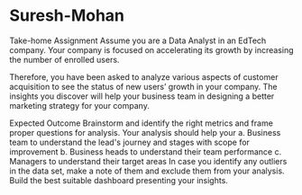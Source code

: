 # Suresh-Mohan
Take-home Assignment
Assume you are a Data Analyst in an EdTech company. Your company is focused on accelerating its growth by increasing the number of enrolled users.

Therefore, you have been asked to analyze various aspects of customer acquisition to see the status of new users’ growth in your company. The insights you discover will help your business team in designing a better marketing strategy for your company.

Expected Outcome
Brainstorm and identify the right metrics and frame proper questions for analysis. Your analysis should help your
a. Business team to understand the lead's journey and stages with scope for improvement
b. Business heads to understand their team performance
c. Managers to understand their target areas
In case you identify any outliers in the data set, make a note of them and exclude them from your analysis.
Build the best suitable dashboard presenting your insights.

